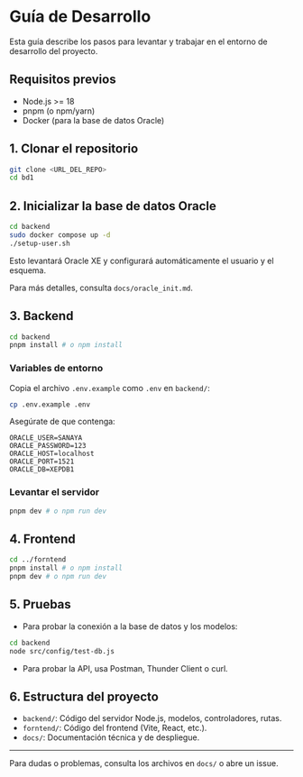 # Guía de Desarrollo

Esta guía describe los pasos para levantar y trabajar en el entorno de desarrollo del proyecto.

## Requisitos previos
- Node.js >= 18
- pnpm (o npm/yarn)
- Docker (para la base de datos Oracle)

## 1. Clonar el repositorio

```bash
git clone <URL_DEL_REPO>
cd bd1
```

## 2. Inicializar la base de datos Oracle

```bash
cd backend
sudo docker compose up -d
./setup-user.sh
```

Esto levantará Oracle XE y configurará automáticamente el usuario y el esquema.

Para más detalles, consulta `docs/oracle_init.md`.

## 3. Backend

```bash
cd backend
pnpm install # o npm install
```

### Variables de entorno
Copia el archivo `.env.example` como `.env` en `backend/`:

```bash
cp .env.example .env
```

Asegúrate de que contenga:

```
ORACLE_USER=SANAYA
ORACLE_PASSWORD=123
ORACLE_HOST=localhost
ORACLE_PORT=1521
ORACLE_DB=XEPDB1
```

### Levantar el servidor

```bash
pnpm dev # o npm run dev
```

## 4. Frontend

```bash
cd ../forntend
pnpm install # o npm install
pnpm dev # o npm run dev
```

## 5. Pruebas

- Para probar la conexión a la base de datos y los modelos:

```bash
cd backend
node src/config/test-db.js
```

- Para probar la API, usa Postman, Thunder Client o curl.

## 6. Estructura del proyecto

- `backend/`: Código del servidor Node.js, modelos, controladores, rutas.
- `forntend/`: Código del frontend (Vite, React, etc.).
- `docs/`: Documentación técnica y de despliegue.

---

Para dudas o problemas, consulta los archivos en `docs/` o abre un issue.
